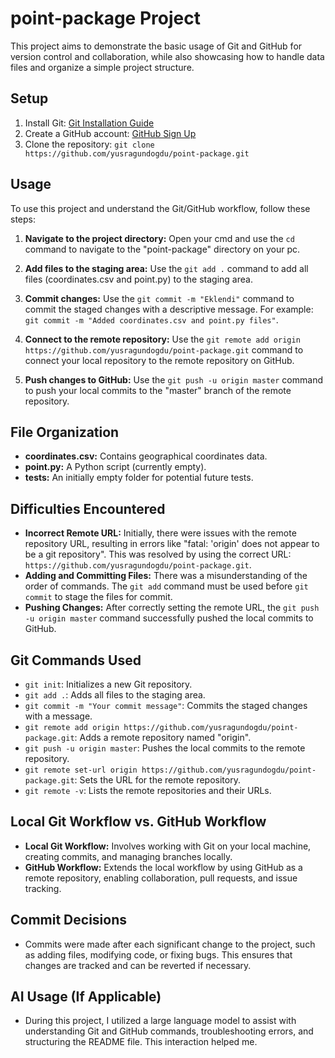 # point-package Project

This project aims to demonstrate the basic usage of Git and GitHub for version control and collaboration, while also showcasing how to handle data files and organize a simple project structure.

## Setup

1.  Install Git: [Git Installation Guide](https://git-scm.com/book/en/v2/Getting-Started-Installing-Git)
2.  Create a GitHub account: [GitHub Sign Up](https://github.com/signup)
3.  Clone the repository: `git clone https://github.com/yusragundogdu/point-package.git`

## Usage

To use this project and understand the Git/GitHub workflow, follow these steps:

1.  **Navigate to the project directory:** Open your cmd and use the `cd` command to navigate to the "point-package" directory on your pc.

2.  **Add files to the staging area:** Use the `git add .` command to add all files (coordinates.csv and point.py) to the staging area.

3.  **Commit changes:** Use the `git commit -m "Eklendi"` command to commit the staged changes with a descriptive message. For example: `git commit -m "Added coordinates.csv and point.py files"`.

4.  **Connect to the remote repository:** Use the `git remote add origin https://github.com/yusragundogdu/point-package.git` command to connect your local repository to the remote repository on GitHub.

5.  **Push changes to GitHub:** Use the `git push -u origin master` command to push your local commits to the "master" branch of the remote repository.

## File Organization

* **coordinates.csv:** Contains geographical coordinates data.
* **point.py:** A Python script (currently empty).
* **tests:** An initially empty folder for potential future tests.

## Difficulties Encountered

* **Incorrect Remote URL:** Initially, there were issues with the remote repository URL, resulting in errors like "fatal: 'origin' does not appear to be a git repository". This was resolved by using the correct URL: `https://github.com/yusragundogdu/point-package.git`.
* **Adding and Committing Files:** There was a misunderstanding of the order of commands. The `git add` command must be used before `git commit` to stage the files for commit.
* **Pushing Changes:** After correctly setting the remote URL, the `git push -u origin master` command successfully pushed the local commits to GitHub.

## Git Commands Used

* `git init`: Initializes a new Git repository.
* `git add .`: Adds all files to the staging area.
* `git commit -m "Your commit message"`: Commits the staged changes with a message.
* `git remote add origin https://github.com/yusragundogdu/point-package.git`: Adds a remote repository named "origin".
* `git push -u origin master`: Pushes the local commits to the remote repository.
* `git remote set-url origin https://github.com/yusragundogdu/point-package.git`: Sets the URL for the remote repository.
* `git remote -v`: Lists the remote repositories and their URLs.

## Local Git Workflow vs. GitHub Workflow

* **Local Git Workflow:** Involves working with Git on your local machine, creating commits, and managing branches locally.
* **GitHub Workflow:** Extends the local workflow by using GitHub as a remote repository, enabling collaboration, pull requests, and issue tracking.

## Commit Decisions

* Commits were made after each significant change to the project, such as adding files, modifying code, or fixing bugs. This ensures that changes are tracked and can be reverted if necessary.

## AI Usage (If Applicable)

* During this project, I utilized a large language model to assist with understanding Git and GitHub commands, troubleshooting errors, and structuring the README file. This interaction helped me.

  

